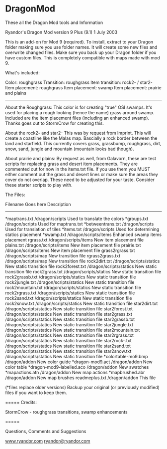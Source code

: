# DragonMod
 These all the Dragon Mod tools and Information
 
Ryandor's Dragon Mod version 9 Plus (9.1)
1 July 2003

This is an add-on for Mod 9 (required). To install, extract to your Dragon
folder making sure you use folder names. It will create some new files and overwrite changed files. Make
sure you back up your Dragon folder if you have custom files. This is
completely compatible with maps made with mod 9.

What's included:

Color:			roughgrass
Transition:		roughgrass
Item transition:	rock2- / star2-
Item placement:		roughgrass
Item placement:		swamp
Item placement: 	prairie and plains

---

About the Roughgrass:
This color is for creating "true" OSI swamps. It's used for placing a rough
looking (hence the name) grass around swamp. Included are the item placement
files (including an enhanced swamp). Thanks goes out to StormCrow for
creating this. 

About the rock2- and star2-
This was by request from Imprint. This will create a coastline like the Malas
map. Bascially a rock border between the land and starfield. This currently
covers grass, grassbump, roughgrass, dirt, snow, sand, jungle
and mountain (mountain looks bad though).

About prairie and plains: By request as well, from Galavorn, these are test
scripts for replacing grass and desert item placements. They are commented 
out for now in the items.txt file. If you use them you MUST either comment
out the grass and desert lines or make sure the areas they cover do not
overlap. These need to be adjusted for your taste. Consider these starter
scripts to play with.

The Files:

Filename		Goes here		Description
--------		--------		-----------
*maptrans.txt		/dragon/scripts		Used to translate the colors
*groups.txt		/dragon/scripts		Used for maptrans.txt
*betweentrans.txt	/dragon/scripts		Used for translation of tiles
*items.txt		/dragon/scripts 	Used for determining statics placement
*swamp.txt		/dragon/scripts/items	Enhanced swamp items placement
rgrass.txt		/dragon/scripts/items	New item placement file
plains.txt		/dragon/scripts/items	New item placement file
prairie.txt		/dragon/scripts/items	New item placement file
grass2rgrass.txt	/dragon/scripts/map	New transition file
rgrass2grass.txt	/dragon/scripts/map	New transition file
rock2dirt.txt    	/dragon/scripts/statics	New static transition file
rock2forest.txt         /dragon/scripts/statics	New static transition file
rock2grass.txt   	/dragon/scripts/statics	New static transition file
rock2grassb.txt         /dragon/scripts/statics	New static transition file
rock2jungle.txt  	/dragon/scripts/statics	New static transition file
rock2mountain.txt       /dragon/scripts/statics	New static transition file
rock2rgrass.txt  	/dragon/scripts/statics	New static transition file
rock2sand.txt           /dragon/scripts/statics	New static transition file
rock2snow.txt    	/dragon/scripts/statics	New static transition file
star2dirt.txt           /dragon/scripts/statics	New static transition file
star2forest.txt  	/dragon/scripts/statics	New static transition file
star2grass.txt          /dragon/scripts/statics	New static transition file
star2grassb.txt  	/dragon/scripts/statics	New static transition file
star2jungle.txt         /dragon/scripts/statics	New static transition file
star2mountain.txt	/dragon/scripts/statics	New static transition file
star2rgrass.txt         /dragon/scripts/statics	New static transition file
star2rock-.txt   	/dragon/scripts/statics	New static transition file
star2sand.txt           /dragon/scripts/statics	New static transition file
star2snow.txt           /dragon/scripts/statics	New static transition file
*colortable-mo9.bmp	/dragon/addon		New color guide
*dragon-mod9.act	/dragon/addon		New color table
*dragon-mod9-labelled.aco	/dragon/addon	New swatches
*mapactions.atn		/dragon/addon		New map actions
*mapbrushed.abr		/dragon/addon		New map brushes
readmeplus.txt		/dragon/addon		This file

(*files replace older versions)
Backup your original (or previously modified) files if you want to keep them.



=====
Credits:

StormCrow - roughgrass transitions, swamp enhancements

=====

Questions, Comments and Suggestions

www.ryandor.com
ryandor@ryandor.com


